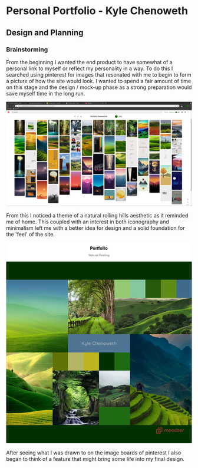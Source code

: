 # Personal Portfolio - Kyle Chenoweth

## Design and Planning

### Brainstorming

From the beginning I wanted the end product to have somewhat of a personal link to myself or reflect my personality in a way. To do this I searched using pinterest for images that resonated with me to begin to form a picture of how the site would look. I wanted to spend a fair amount of time on this stage and the design / mock-up phase as a strong preparation would save myself time in the long run. 

![portfolio inspiration](./design_phase/pinterest_portfolio_inspiration.png)


From this I noticed a theme of a natural rolling hills aesthetic as it reminded me of home. This coupled with an interest in both iconography and minimalism left me with a better idea for design and a solid foundation for the 'feel' of the site.

![Site mood board](./design_phase/mood_board/portfolio_mood_board.png)

After seeing what I was drawn to on the image boards of pinterest I also began to think of a feature that might bring some life into my final design. 